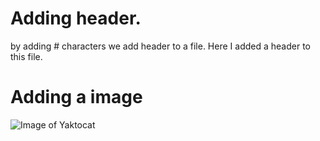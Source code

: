 # Adding header.
by adding # characters we add header to a file. Here I added a header to this file.
# Adding a image
![Image of Yaktocat](https://octodex.github.com/images/yaktocat.png)
